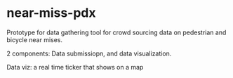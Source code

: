 # near-miss-pdx
Prototype for data gathering tool for crowd sourcing data on pedestrian and bicycle near mises.

2 components:
Data submissiopn, and data visualization.

Data viz:
a real time ticker that shows on a map 

